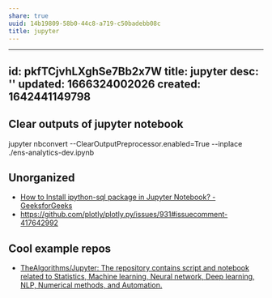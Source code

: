 ```yaml
---
share: true
uuid: 14b19809-58b0-44c8-a719-c50badebb08c
title: jupyter
---
```

---
id: pkfTCjvhLXghSe7Bb2x7W
title: jupyter
desc: ''
updated: 1666324002026
created: 1642441149798
---

## Clear outputs of jupyter notebook
jupyter nbconvert --ClearOutputPreprocessor.enabled=True --inplace  ./ens-analytics-dev.ipynb

## Unorganized

* [How to Install ipython-sql package in Jupyter Notebook? - GeeksforGeeks](https://www.geeksforgeeks.org/how-to-install-ipython-sql-package-in-jupyter-notebook/)
* https://github.com/plotly/plotly.py/issues/931#issuecomment-417642992


## Cool example repos

* [TheAlgorithms/Jupyter: The repository contains script and notebook related to Statistics, Machine learning, Neural network, Deep learning, NLP, Numerical methods, and Automation.](https://github.com/TheAlgorithms/Jupyter)